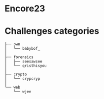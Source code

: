 # Encore23

Challenges categories
=====================
```
├── pwn
│   └── babybof_
│
├── forensics
│   ├── seesawsee
│   └── qristhisyou
│
├── crypto
│   └── crypcryp
│
└── web
    └── wjee
```
